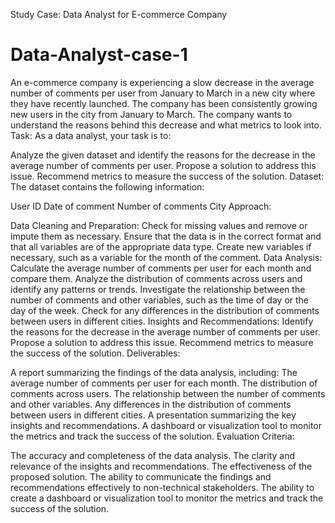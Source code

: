 Study Case: Data Analyst for E-commerce Company

# Data-Analyst-case-1
An e-commerce company is experiencing a slow decrease in the average number of comments per user from January to March in a new city where they have recently launched. The company has been consistently growing new users in the city from January to March. The company wants to understand the reasons behind this decrease and what metrics to look into.
Task: As a data analyst, your task is to:

Analyze the given dataset and identify the reasons for the decrease in the average number of comments per user.
Propose a solution to address this issue.
Recommend metrics to measure the success of the solution.
Dataset: The dataset contains the following information:

User ID
Date of comment
Number of comments
City
Approach:

Data Cleaning and Preparation:
Check for missing values and remove or impute them as necessary.
Ensure that the data is in the correct format and that all variables are of the appropriate data type.
Create new variables if necessary, such as a variable for the month of the comment.
Data Analysis:
Calculate the average number of comments per user for each month and compare them.
Analyze the distribution of comments across users and identify any patterns or trends.
Investigate the relationship between the number of comments and other variables, such as the time of day or the day of the week.
Check for any differences in the distribution of comments between users in different cities.
Insights and Recommendations:
Identify the reasons for the decrease in the average number of comments per user.
Propose a solution to address this issue.
Recommend metrics to measure the success of the solution.
Deliverables:

A report summarizing the findings of the data analysis, including:
The average number of comments per user for each month.
The distribution of comments across users.
The relationship between the number of comments and other variables.
Any differences in the distribution of comments between users in different cities.
A presentation summarizing the key insights and recommendations.
A dashboard or visualization tool to monitor the metrics and track the success of the solution.
Evaluation Criteria:

The accuracy and completeness of the data analysis.
The clarity and relevance of the insights and recommendations.
The effectiveness of the proposed solution.
The ability to communicate the findings and recommendations effectively to non-technical stakeholders.
The ability to create a dashboard or visualization tool to monitor the metrics and track the success of the solution.
